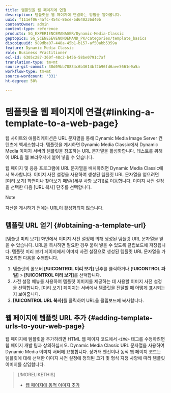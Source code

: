 ```yaml
---
title: 템플릿을 웹 페이지에 연결
description: 템플릿을 웹 페이지에 연결하는 방법을 알아봅니다.
uuid: f111ef06-4afc-454c-86ce-5d640236d40b
contentOwner: admin
content-type: reference
products: SG_EXPERIENCEMANAGER/Dynamic-Media-Classic
geptopics: SG_SCENESEVENONDEMAND_PK/categories/template_basics
discoiquuid: 989dba07-448a-45b1-b157-af50abb5359a
feature: Dynamic Media Classic
role: Business Practitioner
exl-id: 6305c287-360f-48c2-b456-58be0791c7af
translation-type: tm+mt
source-git-commit: 38d09bb78834c6b3614bf2b96fd6aee5661e0a5a
workflow-type: tm+mt
source-wordcount: '331'
ht-degree: 50%

---
```


# 템플릿을 웹 페이지에 연결{#linking-a-template-to-a-web-page}

웹 사이트와 애플리케이션은 URL 문자열을 통해 Dynamic Media Image Server 컨텐츠에 액세스합니다. 템플릿을 게시하면 Dynamic Media Classic에서 Dynamic Media 이미지 서버의 템플릿을 참조하는 URL 문자열을 활성화합니다. 테스트를 위해 이 URL을 웹 브라우저에 붙여 넣을 수 있습니다.

웹 페이지 및 응용 프로그램에 URL 문자열을 배치하려면 Dynamic Media Classic에서 복사합니다. 이미지 사전 설정을 사용하여 생성된 템플릿 URL 문자열을 얻으려면 [미리 보기] 화면이나 찾아보기 패널([세부 사항 보기])로 이동합니다. 이미지 사전 설정을 선택한 다음 [URL 복사] 단추를 선택합니다.

>[!NOTE]
>
>자산을 게시하기 전에는 URL이 활성화되지 않습니다.

## 템플릿 URL 얻기 {#obtaining-a-template-url}

[템플릿 미리 보기] 화면에서 이미지 사전 설정에 의해 생성된 템플릿 URL 문자열을 얻을 수 있습니다. URL을 복사하면 필요한 경우 붙여 넣을 수 있도록 클립보드에 저장됩니다. 템플릿 미리 보기 페이지에서 이미지 사전 설정으로 생성된 템플릿 URL 문자열을 가져오려면 다음을 수행합니다.

1. 템플릿의 롤오버 **[!UICONTROL 미리 보기]** 단추를 클릭하거나 **[!UICONTROL 파일]** > **[!UICONTROL 미리 보기]**&#x200B;를 선택합니다.
1. 사전 설정 메뉴를 사용하여 템플릿 이미지를 제공하는 데 사용할 이미지 사전 설정을 선택합니다. [미리 보기] 페이지는 서버에서 템플릿을 전달할 때 어떻게 표시되는지 보여줍니다.
1. **[!UICONTROL URL 복사]**&#x200B;를 클릭하여 URL을 클립보드에 복사합니다.

## 웹 페이지에 템플릿 URL 추가 {#adding-template-urls-to-your-web-page}

웹 페이지에 템플릿을 추가하려면 HTML 웹 페이지 코드에서 `<IMG>` 태그를 수정하려면 웹 페이지 개발 팀과 상의하십시오. Dynamic Media Classic URL 문자열을 사용하여 Dynamic Media 이미지 서버에 요청합니다. 상거래 엔진이나 동적 웹 페이지 코드는 템플릿에 대해 선택한 이미지 사전 설정에 정의된 크기 및 형식 지정 사양에 따라 템플릿 이미지를 삽입합니다.

>[!MORELIKETHIS]
>
>* [웹 페이지에 동적 이미지 추가](linking-urls-web-application.md#adding_dynamic_images_to_your_web_page)

